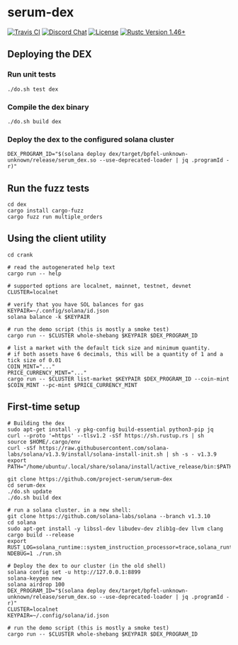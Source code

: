 # serum-dex

<p>
  <a href="https://travis-ci.com/project-serum/serum-dex"><img alt="Travis CI" src="https://travis-ci.com/project-serum/serum-dex.svg?branch=master" /></a>
  <a href="https://discord.com/channels/739225212658122886"><img alt="Discord Chat" src="https://img.shields.io/discord/739225212658122886?color=blueviolet" /></a>
  <a href="https://opensource.org/licenses/Apache-2.0"><img alt="License" src="https://img.shields.io/github/license/project-serum/serum-dex?color=blue" /></a>
  <a href="https://blog.rust-lang.org/2020/08/27/Rust-1.46.0.html"><img alt="Rustc Version 1.46+" src="https://img.shields.io/badge/rustc-1.46%2B-black"/></a>
</p>

## Deploying the DEX

### Run unit tests

```
./do.sh test dex
```

### Compile the dex binary

```
./do.sh build dex
```

### Deploy the dex to the configured solana cluster

```
DEX_PROGRAM_ID="$(solana deploy dex/target/bpfel-unknown-unknown/release/serum_dex.so --use-deprecated-loader | jq .programId -r)"
```

## Run the fuzz tests

```
cd dex
cargo install cargo-fuzz
cargo fuzz run multiple_orders
```

## Using the client utility
```
cd crank

# read the autogenerated help text
cargo run -- help

# supported options are localnet, mainnet, testnet, devnet
CLUSTER=localnet

# verify that you have SOL balances for gas
KEYPAIR=~/.config/solana/id.json
solana balance -k $KEYPAIR

# run the demo script (this is mostly a smoke test)
cargo run -- $CLUSTER whole-shebang $KEYPAIR $DEX_PROGRAM_ID

# list a market with the default tick size and minimum quantity.
# if both assets have 6 decimals, this will be a quantity of 1 and a tick size of 0.01
COIN_MINT="..."
PRICE_CURRENCY_MINT="..."
cargo run -- $CLUSTER list-market $KEYPAIR $DEX_PROGRAM_ID --coin-mint $COIN_MINT --pc-mint $PRICE_CURRENCY_MINT
```

## First-time setup
```
# Building the dex
sudo apt-get install -y pkg-config build-essential python3-pip jq
curl --proto '=https' --tlsv1.2 -sSf https://sh.rustup.rs | sh
source $HOME/.cargo/env
curl -sSf https://raw.githubusercontent.com/solana-labs/solana/v1.3.9/install/solana-install-init.sh | sh -s - v1.3.9
export PATH="/home/ubuntu/.local/share/solana/install/active_release/bin:$PATH"

git clone https://github.com/project-serum/serum-dex
cd serum-dex
./do.sh update
./do.sh build dex

# run a solana cluster. in a new shell:
git clone https://github.com/solana-labs/solana --branch v1.3.10
cd solana
sudo apt-get install -y libssl-dev libudev-dev zlib1g-dev llvm clang
cargo build --release
export RUST_LOG=solana_runtime::system_instruction_processor=trace,solana_runtime::message_processor=info,solana_bpf_loader=debug,solana_rbpf=debug
NDEBUG=1 ./run.sh

# Deploy the dex to our cluster (in the old shell)
solana config set -u http://127.0.0.1:8899
solana-keygen new
solana airdrop 100
DEX_PROGRAM_ID="$(solana deploy dex/target/bpfel-unknown-unknown/release/serum_dex.so --use-deprecated-loader | jq .programId -r)"
CLUSTER=localnet
KEYPAIR=~/.config/solana/id.json

# run the demo script (this is mostly a smoke test)
cargo run -- $CLUSTER whole-shebang $KEYPAIR $DEX_PROGRAM_ID
```
